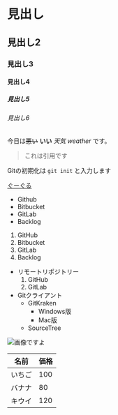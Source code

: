 # 見出し
## 見出し2
### 見出し3
#### 見出し4
##### 見出し5
###### 見出し6

今日は~~悪い~~ **いい** *天気* *weather* です。

> これは引用です

Gitの初期化は `git init` と入力します

[ぐーぐる](https://google.co.jp)

- Github
- Bitbucket
- GitLab
- Backlog

1. GitHub
2. Bitbucket
3. GitLab
4. Backlog

- リモートリポジトリー
  1. GitHub
  2. GitLab
- Gitクライアント
  - GitKraken
    - Windows版
    - Mac版
  - SourceTree

![画像ですよ](https://www.hyponex.co.jp/plantia/wp/wp-content/uploads/2019/05/2-1.jpg)

名前 | 価格
--- | ---
いちご | 100
バナナ | 80
キウイ | 120
